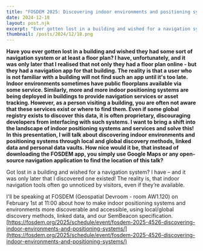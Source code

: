 ```yaml
---
title: "FOSDEM 2025: Discovering indoor environments and positioning systems"
date: 2024-12-18
layout: post.njk
excerpt: "Ever gotten lost in a building and wished for a navigation system but did not know where to find it? Discover how we can retrieve data from a building at FOSDEM 2025."
thumbnail: /posts/2024/12/18.png
---
```

**Have you ever gotten lost in a building and wished they had some sort of navigation system or at least a floor plan? I have, unfortunately, and it was only later that I realised that not only they had a floor plan online - but they had a navigation app for that building. The reality is that a user who is not familiar with a building will not find such an app until it's too late. Indoor environments sometimes have public floorplans available via some service. Similarly, more and more indoor positioning systems are being deployed in buildings to provide navigation services or asset tracking. However, as a person visiting a building, you are often not aware that these services exist or where to find them. Even if some global registry exists to discover this data, it is often proprietary, discouraging developers from interfacing with such systems. I want to bring a shift into the landscape of indoor positioning systems and services and solve this! In this presentation, I will talk about discovering indoor environments and positioning systems through local and global discovery methods, linked data and personal data vaults. How nice would it be, that instead of downloading the FOSDEM app, you simply use Google Maps or any open-source navigation application to find the location of this talk?**

Got lost in a building and wished for a navigation system? I have – and it was only later that I discovered one existed! The reality is, that indoor navigation tools often go unnoticed by visitors, even if they’re available. 

I'll be speaking at FOSDEM (Geospatial Devroom - room AW1.120) on February 1st at 11:00 about how to make indoor positioning systems and environments more discoverable and accessible, using local/global discovery methods, linked data, and our SemBeacon specification.
[https://fosdem.org/2025/schedule/event/fosdem-2025-4526-discovering-indoor-environments-and-positioning-systems/](https://fosdem.org/2025/schedule/event/fosdem-2025-4526-discovering-indoor-environments-and-positioning-systems/)
